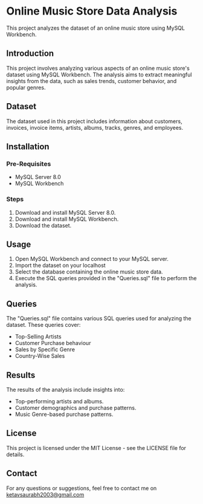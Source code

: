 # Online Music Store Data Analysis

This project analyzes the dataset of an online music store using MySQL Workbench.

## Introduction
This project involves analyzing various aspects of an online music store's dataset using MySQL Workbench. The analysis aims to extract meaningful insights from the data, such as sales trends, customer behavior, and popular genres.

## Dataset
The dataset used in this project includes information about customers, invoices, invoice items, artists, albums, tracks, genres, and employees.

## Installation
### Pre-Requisites
- MySQL Server 8.0
- MySQL Workbench
### Steps
1. Download and install MySQL Server 8.0.
2. Download and install MySQL Workbench.
3. Download the dataset.

## Usage
1. Open MySQL Workbench and connect to your MySQL server.
2. Import the dataset on your localhost
3. Select the database containing the online music store data.
4. Execute the SQL queries provided in the "Queries.sql" file to perform the analysis.

## Queries
The "Queries.sql" file contains various SQL queries used for analyzing the dataset. These queries cover:
- Top-Selling Artists
- Customer Purchase behaviour
- Sales by Specific Genre
- Country-Wise Sales

## Results
The results of the analysis include insights into:
- Top-performing artists and albums.
- Customer demographics and purchase patterns.
- Music Genre-based purchase patterns.

## License
This project is licensed under the MIT License - see the LICENSE file for details.

## Contact
For any questions or suggestions, feel free to contact me on ketavsaurabh2003@gmail.com
